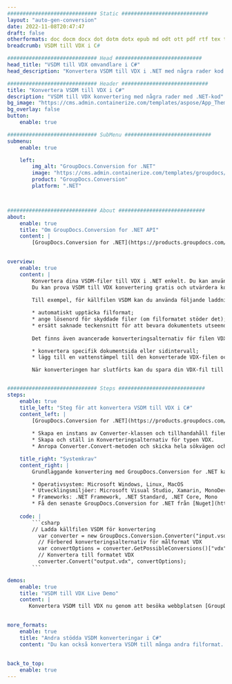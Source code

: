 ```yaml
---
############################# Static ############################
layout: "auto-gen-conversion"
date: 2022-11-08T20:47:47
draft: false
otherformats: doc docm docx dot dotm dotx epub md odt ott pdf rtf tex txt vdx vsdm vsdx vssm vssx vstm vstx vsx vtx xps
breadcrumb: VSDM till VDX i C#

############################# Head ############################
head_title: "VSDM till VDX omvandlare i C#"
head_description: "Konvertera VSDM till VDX i .NET med några rader kod. Använd GroupDocs Document Conversion API för att konvertera över 160 filformat."

############################# Header ############################
title: "Konvertera VSDM till VDX i C#"
description: "VSDM till VDX konvertering med några rader med .NET-kod"
bg_image: "https://cms.admin.containerize.com/templates/aspose/App_Themes/V3/images/bg/header1.png"
bg_overlay: false
button:
    enable: true

############################# SubMenu ############################
submenu:
    enable: true

    left:
        img_alt: "GroupDocs.Conversion for .NET"
        image: "https://cms.admin.containerize.com/templates/groupdocs/images/product-logos/90x90-noborder/groupdocs-conversion-net.png"
        product: "GroupDocs.Conversion"
        platform: ".NET"



############################# About ############################
about:
    enable: true
    title: "Om GroupDocs.Conversion for .NET API"
    content: |
        [GroupDocs.Conversion for .NET](https://products.groupdocs.com/conversion/net/) kan användas för att konvertera Microsoft Word, Excel, PowerPoint, PDF, Visio och andra format. GroupDocs.Conversion är ett fristående API som är lämpligt för back-end och interna system där hög prestanda krävs. Det beror inte på någon programvara som Microsoft eller Open Office.
    

overview:
    enable: true
    content: |
        Konvertera dina VSDM-filer till VDX i .NET enkelt. Du kan använda bara ett par C# kodrader i valfri plattform som du vill, som - Windows, Linux, macOS.
        Du kan prova VSDM till VDX konvertering gratis och utvärdera konverteringsresultatens kvalitet. Tillsammans med enkla filkonverteringsscenarier kan du prova mer avancerade alternativ för att ladda källfilen VSDM och för att spara resultatet VDX. 
        
        Till exempel, för källfilen VSDM kan du använda följande laddningsalternativ:

        * automatiskt upptäcka filformat;
        * ange lösenord för skyddade filer (om filformatet stöder det);
        * ersätt saknade teckensnitt för att bevara dokumentets utseende.
        
        Det finns även avancerade konverteringsalternativ för filen VDX:

        * konvertera specifik dokumentsida eller sidintervall;
        * lägg till en vattenstämpel till den konverterade VDX-filen och många fler.

        När konverteringen har slutförts kan du spara din VDX-fil till den lokala filsökvägen eller någon tredje parts lagring som FTP, Amazon S3, Google Drive, Dropbox etc. Observera - för att konvertera VSDM till {{ TO}} det finns inget behov av någon ytterligare programvara installerad - som MS Office, Open Office, Adobe Acrobat Reader etc.


############################# Steps ############################
steps:
    enable: true
    title_left: "Steg för att konvertera VSDM till VDX i C#"
    content_left: |
        [GroupDocs.Conversion for .NET](https://products.groupdocs.com/conversion/net/) gör det enkelt för utvecklare att konvertera en VSDM-fil till VDX med några rader kod.
        
        * Skapa en instans av Converter-klassen och tillhandahåll filen VSDM med den fullständiga sökvägen
        * Skapa och ställ in Konverteringsalternativ för typen VDX.
        * Anropa Converter.Convert-metoden och skicka hela sökvägen och formatet (VDX) som en parameter

    title_right: "Systemkrav"
    content_right: |
        Grundläggande konvertering med GroupDocs.Conversion for .NET kan göras med bara några enkla steg. Våra API:er stöds på alla större plattformar och operativsystem. Innan du kör koden nedan, se till att du har följande förutsättningar installerade på ditt system.

        * Operativsystem: Microsoft Windows, Linux, MacOS
        * Utvecklingsmiljöer: Microsoft Visual Studio, Xamarin, MonoDevelop
        * Frameworks: .NET Framework, .NET Standard, .NET Core, Mono
        * Få den senaste GroupDocs.Conversion for .NET från [Nuget](https://www.nuget.org/packages/groupdocs.conversion)
         
    code: |
        ```csharp    
        // Ladda källfilen VSDM för konvertering
          var converter = new GroupDocs.Conversion.Converter("input.vsdm");
          // Förbered konverteringsalternativ för målformat VDX
          var convertOptions = converter.GetPossibleConversions()["vdx"].ConvertOptions;
          // Konvertera till formatet VDX
          converter.Convert("output.vdx", convertOptions);
        ```

demos:
    enable: true
    title: "VSDM till VDX Live Demo"
    content: |
       Konvertera VSDM till VDX nu genom att besöka webbplatsen [GroupDocs.Conversion App](https://products.groupdocs.app/conversion/family). Onlinedemo har följande fördelar
          

more_formats:
    enable: true
    title: "Andra stödda VSDM konverteringar i C#"
    content: "Du kan också konvertera VSDM till många andra filformat. Se listan nedan."
       
       
back_to_top:
    enable: true
---
```

